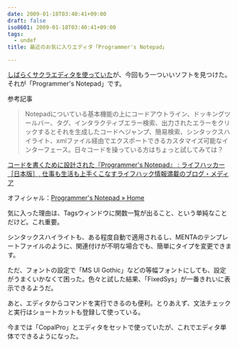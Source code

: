 ```yaml
---
date: 2009-01-18T03:40:41+09:00
draft: false
iso8601: 2009-01-18T03:40:41+09:00
tags:
  - undef
title: 最近のお気に入りエディタ「Programmer's Notepad」

---
```


[しばらくサクラエディタを使っていた](/2008/08/25/012151)が、今回もう一ついいソフトを見つけた。それが「Programmer's Notepad」です。

参考記事

> Notepadについている基本機能の上にコードアウトライン、ドッキングツールバー、タグ、インタラクティブエラー検索、出力されたエラーをクリックするとそれを生成したコードへジャンプ、簡易検索、シンタックスハイライト、xmlファイル経由でエクスポートできるカスタマイズ可能なインターフェース。日々コードを操っている方はちょっと試してみては？

[コードを書くために設計された『Programmer's Notepad』 : ライフハッカー［日本版］, 仕事も生活も上手くこなすライフハック情報満載のブログ・メディア](http://www.lifehacker.jp/2008/12/programmers_notepad.html)

オフィシャル：[Programmer's Notepad » Home](http://www.pnotepad.org/)

気に入った理由は、Tagsウィンドウに関数一覧が出ること、という単純なことだけど。これ重要。

シンタックスハイライトも、ある程度自動で適用されるし、MENTAのテンプレートファイルのように、関連付けが不明な場合でも、簡単にタイプを変更できます。

ただ、フォントの設定で「MS UI Gothic」などの等幅フォントにしても、設定がうまくいかなくて困った。色々と試した結果、「FixedSys」が一番きれいに表示できるようだ。

あと、エディタからコマンドを実行できるのも便利。とりあえず、文法チェックと実行はショートカットも登録して使っている。

今までは「CopalPro」とエディタをセットで使っていたが、これでエディタ単体でできるようになった。

